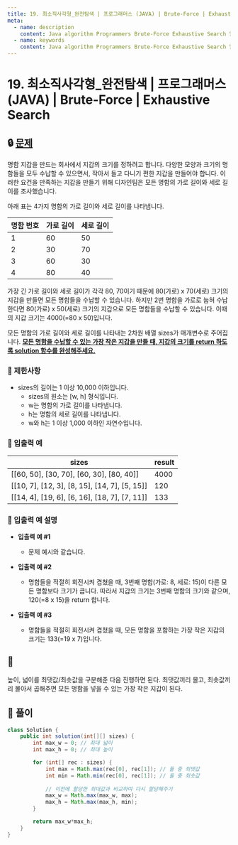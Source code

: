 ```yaml
---
title: 19. 최소직사각형_완전탐색 | 프로그래머스 (JAVA) | Brute-Force | Exhaustive Search
meta:
  - name: description
    content: Java algorithm Programmers Brute-Force Exhaustive Search 알고리즘 프로그래머스 완전탐색
  - name: keywords
    content: Java algorithm Programmers Brute-Force Exhaustive Search 알고리즘 프로그래머스 완전탐색
---
```


# 19. 최소직사각형_완전탐색 | 프로그래머스 (JAVA) | Brute-Force | Exhaustive Search

## 🔒 [문제](https://programmers.co.kr/learn/courses/30/lessons/86491)

명함 지갑을 만드는 회사에서 지갑의 크기를 정하려고 합니다. 다양한 모양과 크기의 명함들을 모두 수납할 수 있으면서, 작아서 들고 다니기 편한 지갑을 만들어야 합니다. 이러한 요건을 만족하는 지갑을 만들기 위해 디자인팀은 모든 명함의 가로 길이와 세로 길이를 조사했습니다.

아래 표는 4가지 명함의 가로 길이와 세로 길이를 나타냅니다.

| 명함 번호 |	가로 길이 |	세로 길이 |
| --- | --- | --- |
| 1 |	60 |	50 |
| 2 |	30 |	70 |
| 3 |	60 |	30 |
| 4 |	80 |	40 |

가장 긴 가로 길이와 세로 길이가 각각 80, 70이기 때문에 80(가로) x 70(세로) 크기의 지갑을 만들면 모든 명함들을 수납할 수 있습니다. 하지만 2번 명함을 가로로 눕혀 수납한다면 80(가로) x 50(세로) 크기의 지갑으로 모든 명함들을 수납할 수 있습니다. 이때의 지갑 크기는 4000(=80 x 50)입니다.

모든 명함의 가로 길이와 세로 길이를 나타내는 2차원 배열 sizes가 매개변수로 주어집니다. <u>**모든 명함을 수납할 수 있는 가장 작은 지갑을 만들 때, 지갑의 크기를 return 하도록 solution 함수를 완성해주세요.**</u>

### **📢 제한사항**

* sizes의 길이는 1 이상 10,000 이하입니다.
    * sizes의 원소는 [w, h] 형식입니다.
    * w는 명함의 가로 길이를 나타냅니다.
    * h는 명함의 세로 길이를 나타냅니다.
    * w와 h는 1 이상 1,000 이하인 자연수입니다.

### **📢 입출력 예**

| sizes |	result |
| --- | --- |
| [[60, 50], [30, 70], [60, 30], [80, 40]]	| 4000 |
| [[10, 7], [12, 3], [8, 15], [14, 7], [5, 15]]	| 120 |
| [[14, 4], [19, 6], [6, 16], [18, 7], [7, 11]]	| 133 |

### **📢 입출력 예 설명**

* **입출력 예 #1**
    * 문제 예시와 같습니다.

* **입출력 예 #2**
    * 명함들을 적절히 회전시켜 겹쳤을 때, 3번째 명함(가로: 8, 세로: 15)이 다른 모든 명함보다 크기가 큽니다. 따라서 지갑의 크기는 3번째 명함의 크기와 같으며, 120(=8 x 15)을 return 합니다.

* **입출력 예 #3**
    * 명함들을 적절히 회전시켜 겹쳤을 때, 모든 명함을 포함하는 가장 작은 지갑의 크기는 133(=19 x 7)입니다.

## 🔐

높이, 넓이를 최댓값/최솟값을 구분해준 다음 진행하면 된다.
최댓값끼리 몰고, 최솟값끼리 몰아서 곱해주면 모든 명함을 넣을 수 있는 가장 작은 지갑이 된다.

## 🔑 풀이

```java
class Solution {
    public int solution(int[][] sizes) {
        int max_w = 0; // 최대 넓이
        int max_h = 0; // 최대 높이

        for (int[] rec : sizes) {
            int max = Math.max(rec[0], rec[1]); // 둘 중 최댓값
            int min = Math.min(rec[0], rec[1]); // 둘 중 최솟값
            
            // 이전에 할당한 최대값과 비교하여 다시 할당해주기
            max_w = Math.max(max_w, max); 
            max_h = Math.max(max_h, min);
        }

        return max_w*max_h;
    }
}
```